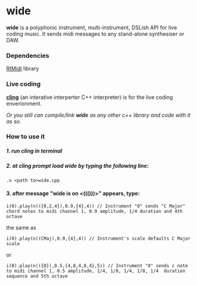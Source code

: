 # wide 

__wide__ is a polyphonic instrument, multi-instrument, DSLish API for live coding music. It sends midi messages to any stand-alone synthesiser or DAW.

### Dependencies

[RtMidi](http://www.music.mcgill.ca/~gary/rtmidi/) library

### Live coding

[__cling__](https://github.com/root-project/cling.git) (an interative interperter C++ interpreter) is for the live coding enverionment.

*Or you still can compile/link __wide__ as any other c++ library and code with it as so.*
	
### How to use it

##### 1. run cling in terminal
##### 2. at cling prompt load *wide* by typing the following line:
	
	.x <path to>wide.cpp
	
#### 3. after message "wide is on <((()))>" appears, type:
	
`i(0).play(n(({0,2,4}),0.9,{4},4)) // Instrument "0" sends "C Major" chord notes to midi channel 1, 0.9 amplitude, 1/4 duration and 4th octave`

the same as	

`i(0).play(n((CMaj),0.9,{4},4)) // Instrument's scale defaults C Major scale`


or

`i(0).play(n(({0}),0.5,{4,8,4,8,4},5)) // Instrument "0" sends c note to midi channel 1, 0.5 amplitude, 1/4, 1/8, 1/4, 1/8, 1/4  duration sequence and 5th octave`


